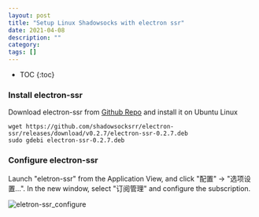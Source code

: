```yaml
---
layout: post
title: "Setup Linux Shadowsocks with electron ssr"
date: 2021-04-08
description: ""
category: 
tags: []
---
```

* TOC
{:toc}

### Install electron-ssr

Download electron-ssr from [Github Repo](https://github.com/shadowsocksrr/electron-ssr) and install it on Ubuntu Linux

```
wget https://github.com/shadowsocksrr/electron-ssr/releases/download/v0.2.7/electron-ssr-0.2.7.deb
sudo gdebi electron-ssr-0.2.7.deb
```

### Configure electron-ssr

Launch "eletron-ssr" from the Application View, and click "配置" -> "选项设置...". In the new window, select "订阅管理" and configure the subscription.

![eletron-ssr_configure]({{site.url}}/images/eletron-ssr.png)
